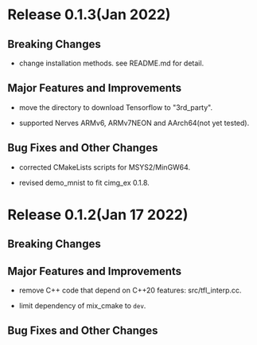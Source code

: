# Release 0.1.3(Jan  2022)

## Breaking Changes

* change installation methods. see README.md for detail.

## Major Features and Improvements

* move the directory to download Tensorflow to "3rd_party".

* supported Nerves ARMv6, ARMv7NEON and AArch64(not yet tested).

## Bug Fixes and Other Changes

* corrected CMakeLists scripts for MSYS2/MinGW64. 

* revised demo_mnist to fit cimg_ex 0.1.8.

# Release 0.1.2(Jan 17 2022)

## Breaking Changes

## Major Features and Improvements

* remove C++ code that depend on C++20 features: src/tfl_interp.cc.

* limit dependency of mix_cmake to `dev`.

## Bug Fixes and Other Changes
